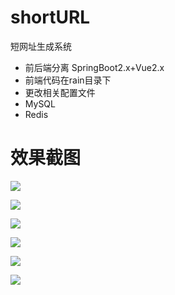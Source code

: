# shortURL

短网址生成系统
- 前后端分离 SpringBoot2.x+Vue2.x
- 前端代码在rain目录下
- 更改相关配置文件
- MySQL
- Redis

# 效果截图

![](https://cdn.jsdelivr.net/gh/qmdc/oss@master/202309/sQ2YQU.png)

![](https://cdn.jsdelivr.net/gh/qmdc/oss@master/202309/SD2vGI.png)

![](https://cdn.jsdelivr.net/gh/qmdc/oss@master/202309/uLCFgJ.png)

![](https://cdn.jsdelivr.net/gh/qmdc/oss@master/202309/q0oE5b.png)

![](https://cdn.jsdelivr.net/gh/qmdc/oss@master/202309/e0Xui5.png)

![](https://cdn.jsdelivr.net/gh/qmdc/oss@master/202309/0gkgTY.png)


